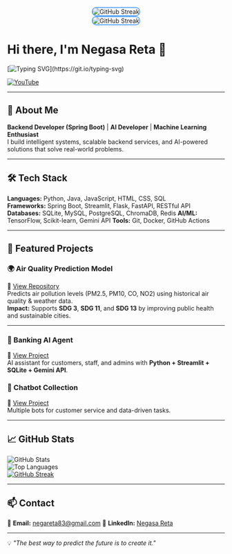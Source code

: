 <div align="center">
  <img src="https://github-readme-streak-stats-gamma-topaz.vercel.app?user=NegasaReta&theme=merko" 
       alt="GitHub Streak" 
       style="border: 2px solid #58A6FF; border-radius: 10px;" />
</div>
<div align="center">
  <img src="https://github-readme-streak-stats-gamma-topaz.vercel.app?user=NegasaReta&theme=merko" 
       alt="GitHub Streak" 
       style="border: 2px solid #58A6FF; border-radius: 10px;" />
</div>


# Hi there, I'm Negasa Reta 👋
[![Typing SVG](https://readme-typing-svg.herokuapp.com?size=24&color=58A6FF&center=true&vCenter=true&width=900&lines=Backend+Developer+%7C+Spring+Boot;AI+%26+Software+Developer;Machine+Learning+Enthusiast;Python+%7C+Java+%7CJavaScript;Building+AI+Agents+%26+Banking+Solutions;Let's+Innovate+Together!)](https://git.io/typing-svg)

[![YouTube](https://img.shields.io/badge/Subscribe-FF0000?style=for-the-badge&logo=youtube&logoColor=white)](https://www.youtube.com/channel/UCPwKO_smqOqduI5qWJuM8aA?sub_confirmation=1)

---

## 🚀 About Me  
**Backend Developer (Spring Boot)** | **AI Developer** | **Machine Learning Enthusiast**  
I build intelligent systems, scalable backend services, and AI-powered solutions that solve real-world problems.

---

## 🛠 Tech Stack  
**Languages:** Python, Java, JavaScript, HTML, CSS, SQL  
**Frameworks:** Spring Boot, Streamlit, Flask, FastAPI, RESTful API  
**Databases:** SQLite, MySQL, PostgreSQL, ChromaDB, Redis 
**AI/ML:** TensorFlow, Scikit-learn, Gemini API
**Tools:** Git, Docker, GitHub Actions  

---

## 📌 Featured Projects  

### 🌍 Air Quality Prediction Model  
🔗 [View Repository](https://github.com/edasaruhan/FTL_Ethiopia_ML2_Gr4)  
Predicts air pollution levels (PM2.5, PM10, CO, NO2) using historical air quality & weather data.  
**Impact:** Supports **SDG 3**, **SDG 11**, and **SDG 13** by improving public health and sustainable cities.  

---

### 💬 Banking AI Agent  
🔗 [View Project](https://github.com/NegasaReta/chatbots)  
AI assistant for customers, staff, and admins with **Python + Streamlit + SQLite + Gemini API**.  

### 🤖 Chatbot Collection  
🔗 [View Project](https://github.com/NegasaReta/chatbots)  
Multiple bots for customer service and data-driven tasks.  

---

## 📈 GitHub Stats  
![GitHub Stats](https://github-readme-stats.vercel.app/api?username=NegasaReta&show_icons=true&theme=tokyonight)  
![Top Languages](https://github-readme-stats.vercel.app/api/top-langs/?username=NegasaReta&layout=compact&theme=tokyonight)  
[![GitHub Streak](https://github-readme-streak-stats-gamma-topaz.vercel.app?user=NegasaReta&theme=merko)](https://git.io/streak-stats)  

---

## 📫 Contact  
📧 **Email:** negareta83@gmail.com 
🔗 **LinkedIn:** [Negasa Reta](https://www.linkedin.com/in/negasa-reta-7448a9371/)  

---

💡 *"The best way to predict the future is to create it."*  


